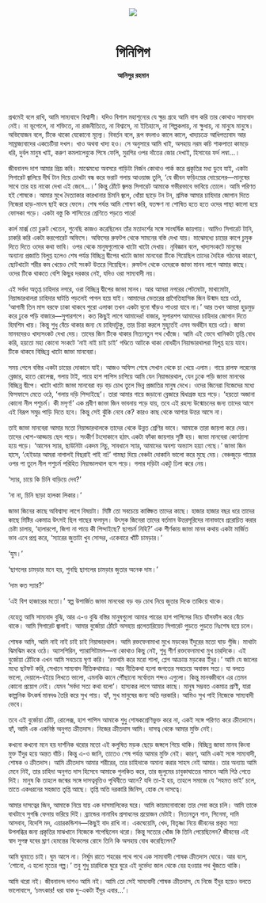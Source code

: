 <div align=center>
<img src=https://images.prothomalo.com/prothomalo-bangla%2F2022-05%2F5036554b-2698-4acd-9d1e-830d1e8cfa6e%2FUntitled_3.jpg?rect=0%2C149%2C1373%2C721&w=1200&ar=40%3A21&auto=format%2Ccompress&ogImage=true&mode=crop&overlay=&overlay_position=bottom&overlay_width_pct=1 />
<br><br>
<h1>গিনিপিগ</h1> 
<h4>আনিসুর রহমান	</h4>
<br><br>
</div>

প্রথমেই বলে রাখি, আমি সাম্যবাদে বিশ্বাসী। যদিও বিশাল মহাশূন্যের যে ক্ষুদ্র গ্রহে আমি বাস করি তার কোথাও সাম্যবাদ নেই। না ভূগোলে, না শক্তিতে, না রাজনীতিতে, না বিশ্বাসে, না ইতিহাসে, না শিল্পকলায়, না ক্ষুধায়, না মানুষে মানুষে। অভিযোজন বলে, টিকে থাকো যেকোনো মূল্যে। বিবর্তন বলে, রূপ বদলাও কালে কালে, খাদ্যচক্রে আধিপত্যবাদ আর সাম্রাজ্যবাদের একচেটিয়া দখল। খাও অথবা খাদ্য হও। সে অনুসারে আমি খাই, অসহায় নরম কচি শাকপাতা কামড়ে ধরি, দুর্বল মানুষ খাই, করুণ কমলালেবুকে পিষে ফেলি, মুরগির ওপর দাঁতের জোর দেখাই, হিসাবের ফর্দ লম্বা...।

জীবনানন্দ দাশ আমার প্রিয় কবি। মাঝেমধ্যে অবসরে গাড়িটা নির্জন কোথাও পার্ক করে প্রকৃতির মধ্য ডুবে যাই, একটা সিগারেট জ্বালিয়ে দীর্ঘ টান দিয়ে চোখটা বন্ধ করে ভরাট গলায় আওয়াজ তুলি, ‘যে জীবন ফড়িংয়ের দোয়েলের—মানুষের সাথে তার হয় নাকো দেখা এই জেনে...।’ কিন্তু ঠোঁটে জ্বলন্ত সিগারেট আমাকে গভীরভাবে ভাবিয়ে তোলে। আমি পরিণত হই শোষকে। আমার মুখে দৈত্যাকার কারখানার চিমনি জ্বলে, ধোঁয়া ছাড়ে টন টন, শ্রমিক আমার চাহিদার জোগান দিতে নিজেরা হাড়-মাংস ছাই করে ফেলে। শেষ পর্যন্ত আমি শোষণ করি, যতক্ষণ না শোষিত হতে হতে ওদের পাছা কালো হয়ে ফোসকা পড়ে। একটা বস্তু কি শাসিতের শ্রেণিতে পড়তে পারে!

কার্ল মার্ক্স তো চুরুট খেতেন, শুনেছি কাজও করেছিলেন তাঁর মতাদর্শের সঙ্গে সাংঘর্ষিক জায়গায়। আমিও সিগারেট টানি, চাকরি করি একটা করপোরেট অফিসে। অফিসের রুফটপ থেকে সামনের বস্তি দেখা যায়। মাঝেমধ্যে চায়ের কাপে চুমুক দিতে দিতে ওদের কথা ভাবি। ওপর থেকে মানুষগুলোকে খাটো খাটো দেখায়। নৃবিজ্ঞান বলে, খাদ্যসংকটে মানুষের অন্যান্য প্রজাতি বিলুপ্ত হলেও শেষ পর্যন্ত বিচ্ছিন্ন দ্বীপের খাটো জাভা মানবেরা টিকে গিয়েছিল তাদের দৈহিক গঠনের কারণে, ছোটখাটো শরীর কম খেয়েও সেই সংকট উতরে গিয়েছিল। রুফটপ থেকে ওদেরকে জাভা মানব লাগে আমার কাছে। ওদের টিকে থাকতে বেশি কিছুর দরকার নেই, যদিও ওরা সাম্যবাদী নয়।

এই সর্বদা অতৃপ্ত চাহিদার নগরে, ওরা বিচ্ছিন্ন দ্বীপের জাভা মানব। আর আমরা নগরের পেটমোটা, মাথামোটা, নিয়ান্ডারথালরা চাহিদার ঘাটতি পড়লেই পাগল হয়ে যাই। আমাদের ভেতরের প্রাগৈতিহাসিক জিন উন্মাদ হয়ে ওঠে, ‘আগামী তিন মাস বরফে ঢাকা থাকবে পুরো এলাকা তখন একটা বুনো ষাঁড়ও পাওয়া যাবে না।’ আর তখন আমরা হুড়মুড় করে ঢুকে পড়ি বাজারে—সুপারশপে। কত কিছুই লাগে আমাদের! বাজার, সুপারশপ আমাদের চাহিদার জোগান দিতে হিমশিম খায়। কিন্তু শুধু বেঁচে থাকার জন্য যে চাহিদাটুকু, তার চিন্তা করলে মুহূর্তেই এসব অর্থহীন হয়ে ওঠে। জাভা মানবদেরও খাদ্যসংকট দেখা দেয়। তাদের জিন টিকে থাকার নিত্যনতুন পথ খোঁজে। আমি এই ভেবে খানিকটা তৃপ্তি বোধ করি, হয়তো মহা কোনো সংকটে ‘নাই নাই চাই চাই’ গণ্ডিতে আটকে থাকা বোধহীন নিয়ান্ডারথালরা বিলুপ্ত হয়ে যাবে। টিকে থাকবে বিচ্ছিন্ন খাটো জাভা মানবেরা।

সময় পেলে বস্তির একটা চায়ের দোকানে যাই। আজও অফিস শেষে সেখান থেকে চা খেয়ে এলাম। গায়ে রালফ লরেনের ব্লেজার, হাতে রোলেক্স, গলায় টাই, পায়ে হাশ পাপিস চাপিয়ে আমি যেন নিয়ান্ডারথাল, যেন ঢুকে পড়ি জাভা মানবের বিচ্ছিন্ন দ্বীপে। খাটো খাটো জাভা মানবেরা বড় বড় চোখ তুলে ভিন্ন প্রজাতির মানুষ দেখে। ওদের জিনেরা নিজেদের মধ্যে ফিসফাসে মেতে ওঠে, ‘গলায় দড়ি পিন্দাইছে’। তারা আমার গায়ে জড়ানো ব্লেজারে দ্বিধাগ্রস্ত হয়ে পড়ে। ‘হয়তো অজানা কোনো নীল পশুচর্ম। কী মসৃণ!’ এক প্রবীণ জাভা জিন ভাবনায় পড়ে যায়, তবে এই রহস্য উন্মোচনের জন্য তাদের আগে এই বিরূপ সমুদ্র পাড়ি দিতে হবে। কিন্তু সেই ঝুঁকি নেবে কে? কারও কাছ থেকে আশার উত্তর আসে না।

তাই জাভা মানবেরা আমার মতো নিয়ান্ডারথালকে তাদের থেকে উন্নত শ্রেণির ভাবে। আমাকে তারা জায়গা করে দেয়। তাদের খোশ-আড্ডায় ছেদ পড়ে। সংকীর্ণ টংদোকানে হঠাৎ একটা ফাঁকা জায়গার সৃষ্টি হয়। জাভা মানবেরা কোণঠাসা হয়ে পড়ে। ‘আসেন স্যার, ছাউনিটা একদম নিচু, সাবধানে স্যার, আমাদের অবশ্য অভ্যাস হয়্যা গেছে।’ জাভা জিন হাসে, ‘হেইডার আমরা নাগালই বিছরাই পাই না!’ গামছা দিয়ে বেঞ্চটা দোকানি ভালো করে মুছে দেয়। বেঞ্চজুড়ে পায়ের ওপর পা তুলে নীল পশুচর্ম পরিহিত নিয়ান্ডালথাল বসে পড়ে। গলার দড়িটা একটু ঢিলা করে নেয়।

‘স্যার, চায়ে কি চিনি বাড়িয়ে দেব?’

‘না না, চিনি ছাড়া হালকা লিকার।’

জাভা জিনের কাছে অবিশ্বাস্য লাগে বিষয়টা। মিষ্টি তো সবচেয়ে কাঙ্ক্ষিত তাদের কাছে। হাজার হাজার বছর ধরে তাদের কাছে মিষ্টির একমাত্র উৎসই ছিল গাছের ফলমূল। উৎসুক জিনেরা তাদের বর্তমান উত্তরসূরিদের নানাভাবে প্ররোচিত করার চেষ্টা চালায়, ‘হালারপো, জিগা না পায়ে কী পিন্দাইছে? ছাগচর্ম নিহি?’ এক শীর্ণকায় জাভা মানব কথায় একটা মার্জিত ভাব এনে প্রশ্ন করে, ‘স্যারের জুতাটা খুব সোন্দর, একেবারে খাঁটি চামড়ার।’

‘হুম।’

‘ছাগলের চামড়ার মনে হয়, শুনছি ছাগলের চামড়ার জুতার অনেক দাম।’

‘দাম কত স্যার?’

‘এই বিশ হাজারের মতো।’ স্বল্প উপার্জিত জাভা মানবেরা বড় বড় চোখ নিয়ে জুতার দিকে তাকিয়ে থাকে।

যেহেতু আমি সাম্যবাদ বুঝি, আর এ-ও বুঝি বস্তির মানুষগুলো আমার পায়ের হাশ পাপিসের নিচে হাঁসফাঁস করে বেঁচে থাকে। আমি সিগারেট জ্বালাই। আমার বুর্জোয়া ঠোঁটে অসহায় প্রলেতারিয়েত সিগারেট পুড়তে পুড়তে নিঃশেষ হয়ে চলে।

শোষক আমি, আমি নাই নাই চাই চাই নিয়ান্ডারথাল। আমি রক্তফেনামাখা মুখে মড়কের ইঁদুরের মতো ঘাড় গুঁজি। মাথাটা ঝিমঝিম করে ওঠে। অ্যাসপিরিন, প্যারাসিটামল—না কোথাও কিছু নেই, শুধু শীর্ণ রক্তফেনামাখা মুখ চারদিকে। এই বুর্জোয়া ঠোঁটকে এখন আমি সবচেয়ে ঘৃণা করি। ‘রক্তবমি করে মরো শালা, প্লেগ আক্রান্ত মড়কের ইঁদুর।’ আমি যে জালের মধ্যে ছটফট করি, সেখানে সাম্যবাদ নীতিকথামাত্র। আর নীতিকথা হলো জগতের সবচেয়ে অবাস্তব সত্য। যা বলতে ভালো, দেয়ালে-বইয়ে লিখতে ভালো, এমনকি কানে পৌঁছানো সর্বোত্তম শব্দও এগুলো। কিন্তু মানবজীবনে এর তেমন কোনো প্রয়োগ নেই। যেমন ‘সর্বদা সত্য কথা বলো’। হাস্যকর লাগে আমার কাছে। মানুষ সম্ভবত একমাত্র প্রাণী, যারা কাল্পনিক উৎকর্ষ মানদণ্ড তৈরি করে সুখ পায়। হ্যাঁ, সুখ মানুষের জন্য অতি দরকারি। আমিও সুখ পাই নিজেকে সাম্যবাদী ভেবে।

তবে এই বুর্জোয়া ঠোঁট, রোলেক্স, হাশ পাপিস আমাকে শুধু শোষকশ্রেণিভুক্ত করে না, একই সঙ্গে পরিণত করে ক্রীতদাসে। হ্যাঁ, আমি এক একনিষ্ঠ অনুগত ক্রীতদাস। নিজের ক্রীতদাস আমি। দাসত্ব থেকে আমার মুক্তি নেই।

কখনো কখনো মনে হয় দার্শনিক থরোর মতো এই কলুষিত মড়ক ছেড়ে জঙ্গলে গিয়ে থাকি। বিচ্ছিন্ন জাভা মানব কিংবা মুক্ত ইঁদুর হয়ে অন্তত বাঁচি। কিন্তু এ-ও জানি, তাতেও শেষ পর্যন্ত আমার মুক্তি নেই। কারণ, আমি একই সঙ্গে সাম্যবাদী, শোষক ও ক্রীতদাস। আমি ক্রীতদাস আমার শরীরের, তার চাহিদাকে অমান্য করার সাহস নেই আমার। তার অন্যায় আমি মেনে নিই, তার চাহিদা অনুগত দাস হিসেবে আমাকে পুলকিত করে, তার জুলুমের চাবুকাঘাতের সামনে আমি পিঠ পেতে দিই। মানুষ কি তাহলে জন্মের সঙ্গে দাসত্ববৃত্তিও পৃথিবীতে আনে? যদি তা-ই হয়, তাহলে সমাজে যে ‘সহমত ভাই’ চলে, তাতে একধরনের সহজাত তৃপ্তি আছে। তৃপ্তি অতি দরকারি জিনিস, হোক সে দাসত্বে।

আমার দাসত্বের জিন, আমাকে নিয়ে যায় এক দাসমালিকের ঘরে। আমি কায়মনোবাক্যে তার সেবা করে চলি। আমি তাকে বাথটাবে সুগন্ধি ফেনায় ভরিয়ে দিই। ব্র্যান্ডের নানাবিধ প্রসাধনের প্রয়োজন মেটাই। নিত্যনতুন গান, সিনেমা, দামি আসবাব, বিদেশি মদ, এয়ারকন্ডিশন—কিছুই বাদ রাখি না। একঘেয়েমি, খেদ, বিতৃষ্ণা নিয়ে জীবনের প্রকৃত সত্য উপলব্ধির জন্য প্রকৃতির মাঝখানে নিজেকে শপেছিলেন থরো। কিন্তু সত্যের খোঁজ কি তিনি পেয়েছিলেন? জীবনের এই স্বাদ সুপক্ব যবের ঘ্রাণ হেমন্তের বিকেলের রোদে তিনি কি অসহায় বোধ করেছিলেন?

আমি ঘুমাতে চাই। ঘুম আসে না। নির্ঘুম রাতে শহরের পথে পথে এক সাম্যবাদী শোষক ক্রীতদাস ঘোরে। আর বলে, ‘শোনো, এ হলো মৃতের গল্প।’ তবু শুধু চারদিকে ঘুরে ঘুরে এই দুর্ভেদ্য জাল থেকে বের হওয়ার পথ খুঁজতে থাকি।

আমি থরো নই। জীবনানন্দ দাশও আমি নই। আমি তো সেই সাম্যবাদী শোষক ক্রীতদাস, যে নিজে ইঁদুর হয়েও বলতে ভালোবাসে, ‘চমৎকার! ধরা যাক দু-একটা ইঁদুর এবার...’।
